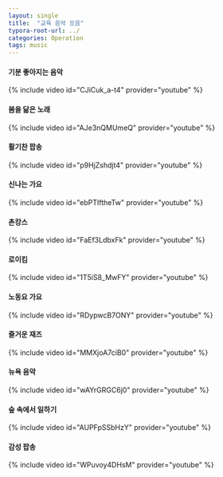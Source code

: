 ```yaml
---
layout: single
title:  "교육 음악 모음"
typora-root-url: ../
categories: Operation
tags: music
---
```








#### 기분 좋아지는 음악



{% include video id="CJiCuk_a-t4" provider="youtube" %}



#### 봄을 닮은 노래



{% include video id="AJe3nQMUmeQ" provider="youtube" %}



#### 활기찬 팝송



{% include video id="p9HjZshdjt4" provider="youtube" %}



#### 신나는 가요



{% include video id="ebPTIftheTw" provider="youtube" %}



#### 촌캉스



{% include video id="FaEf3LdbxFk" provider="youtube" %}



#### 로이킴



{% include video id="1T5iS8_MwFY" provider="youtube" %}



#### 노동요 가요




{% include video id="RDypwcB7ONY" provider="youtube" %}



#### 즐거운 재즈




{% include video id="MMXjoA7ciB0" provider="youtube" %}



#### 뉴욕 음악



{% include video id="wAYrGRGC6j0" provider="youtube" %}



#### 숲 속에서 일하기



{% include video id="AUPFpSSbHzY" provider="youtube" %}



#### 감성 팝송



{% include video id="WPuvoy4DHsM" provider="youtube" %}



